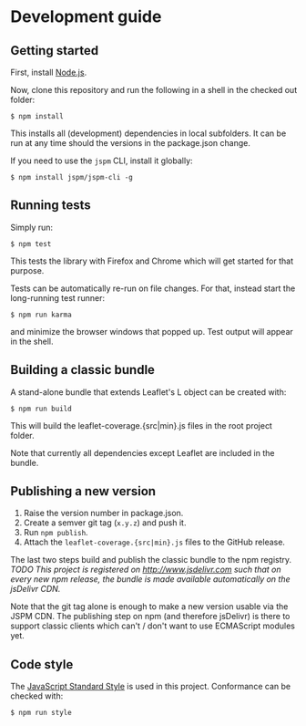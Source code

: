 # Development guide

## Getting started

First, install [Node.js](https://nodejs.org/download/).

Now, clone this repository and run the following in a shell in the checked out folder:
```
$ npm install
```

This installs all (development) dependencies in local subfolders.
It can be run at any time should the versions in the package.json change.

If you need to use the `jspm` CLI, install it globally:
```
$ npm install jspm/jspm-cli -g
```

## Running tests

Simply run:
```
$ npm test
```

This tests the library with Firefox and Chrome which will get started for that purpose.

Tests can be automatically re-run on file changes. For that, instead start the long-running
test runner:
```
$ npm run karma
```
and minimize the browser windows that popped up. Test output will appear in the shell.

## Building a classic bundle

A stand-alone bundle that extends Leaflet's L object can be created with:
```
$ npm run build
```
This will build the leaflet-coverage.{src|min}.js files in the root project folder.

Note that currently all dependencies except Leaflet are included in the bundle.

## Publishing a new version

1. Raise the version number in package.json.
2. Create a semver git tag (`x.y.z`) and push it.
3. Run `npm publish`.
4. Attach the `leaflet-coverage.{src|min}.js` files to the GitHub release.

The last two steps build and publish the classic bundle to the npm registry.
*TODO This project is registered on http://www.jsdelivr.com such that on every new
npm release, the bundle is made available automatically on the jsDelivr CDN.*

Note that the git tag alone is enough to make a new version usable via the JSPM CDN.
The publishing step on npm (and therefore jsDelivr) is there to support classic clients
which can't / don't want to use ECMAScript modules yet.

## Code style

The [JavaScript Standard Style](http://standardjs.com) is used in this project.
Conformance can be checked with:
```
$ npm run style
```

